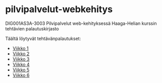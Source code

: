 # pilvipalvelut-webkehitys
DIG001AS3A-3003 Pilvipalvelut web-kehityksessä Haaga-Helian kurssin tehtävien palautuskirjasto

Täältä löytyvät tehtävänpalautukset:

- [Viikko 1](./viikko1/index.md)
- [Viikko 2](./viikko2/index.md)
- [Viikko 3](./viikko3/index.md)
- [Viikko 4](./viikko4/index.md)
- [Viikko 5](./viikko5/index.md)
- [Viikko 6](./viikko6/index.md)
